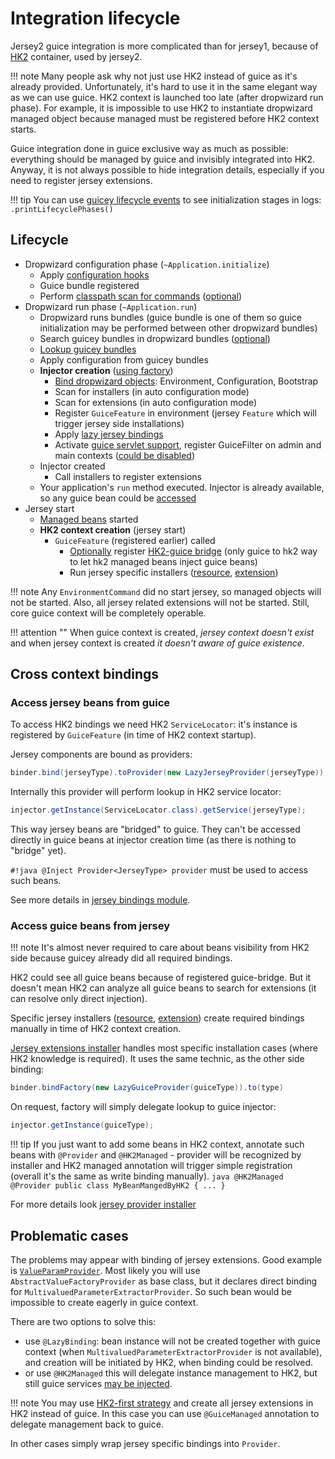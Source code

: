 # Integration lifecycle

Jersey2 guice integration is more complicated than for jersey1, because of [HK2](https://hk2.java.net/2.4.0-b34/introduction.html) container, used by jersey2.

!!! note
    Many people ask why not just use HK2 instead of guice as it's already provided. Unfortunately, it's hard to use it 
    in the same elegant way as we can use guice. HK2 context is launched too late (after dropwizard run phase).
    For example, it is impossible to use HK2 to instantiate dropwizard managed object because managed
    must be registered before HK2 context starts.

Guice integration done in guice exclusive way as much as possible: everything should be managed by guice and invisibly integrated into HK2.
Anyway, it is not always possible to hide integration details, especially if you need to register jersey extensions.

!!! tip 
    You can use [guicey lifecycle events](events.md) to see initialization stages in logs:
    `.printLifecyclePhases()` 

## Lifecycle

* Dropwizard configuration phase (`~Application.initialize`)   
    * Apply [configuration hooks](configuration.md#guicey-configuration-hooks)
    * Guice bundle registered 
    * Perform [classpath scan for commands](commands.md#automatic-installation) ([optional](configuration.md#commands-search))
* Dropwizard run phase (`~Application.run`)
    * Dropwizard runs bundles (guice bundle is one of them so guice initialization may be performed between other dropwizard bundles)
    * Search guicey bundles in dropwizard bundles ([optional](configuration.md#dropwizard-bundles-unification)) 
    * [Lookup guicey bundles](bundles.md#bundle-lookup)   
    * Apply configuration from guicey bundles
    * **Injector creation** ([using factory](guice/injector.md#injector-factory))
        * [Bind dropwizard objects](guice/bindings.md): Environment, Configuration, Bootstrap
        * Scan for installers (in auto configuration mode)
        * Scan for extensions (in auto configuration mode)
        * Register `GuiceFeature` in environment (jersey `Feature` which will trigger jersey side installations)
        * Apply [lazy jersey bindings](https://github.com/xvik/dropwizard-guicey/tree/master/src/main/java/ru/vyarus/dropwizard/guice/module/jersey/hk2/GuiceBindingsModule.java)
        * Activate [guice servlet support](web.md), register GuiceFilter on admin and main contexts ([could be disabled](configuration.md#servletmodule))
    * Injector created
        * Call installers to register extensions
    * Your application's `run` method executed. Injector is already available, so any guice bean could be [accessed](guice/injector.md)          
* Jersey start
    * [Managed beans](../installers/managed.md) started
    * **HK2 context creation** (jersey start)
        * `GuiceFeature` (registered earlier) called
            * [Optionally](configuration.md#hk2-bridge) register [HK2-guice bridge](https://hk2.java.net/2.4.0-b34/guice-bridge.html) (only guice to hk2 way to let hk2 managed beans inject guice beans)
            * Run jersey specific installers ([resource](../installers/resource.md), [extension](../installers/jersey-ext.md))

!!! note
    Any `EnvironmentCommand` did no start jersey, so managed objects will not be started.
    Also, all jersey related extensions will not be started. Still, core guice context will be completely operable. 

!!! attention ""
    When guice context is created, *jersey context doesn't exist* and when jersey context is created *it doesn't aware of guice existence*.

## Cross context bindings

### Access jersey beans from guice

To access HK2 bindings we need HK2 `ServiceLocator`: it's instance is registered by `GuiceFeature` (in time of HK2 context startup).

Jersey components are bound as providers:

```java
binder.bind(jerseyType).toProvider(new LazyJerseyProvider(jerseyType));
```       

Internally this provider will perform lookup in HK2 service locator:

```java
injector.getInstance(ServiceLocator.class).getService(jerseyType);
```
 
This way jersey beans are "bridged" to guice. They can't be accessed directly in guice beans
at injector creation time (as there is nothing to "bridge" yet). 

`#!java @Inject Provider<JerseyType> provider` must be used to access such beans.     

See more details in [jersey bindings module](https://github.com/xvik/dropwizard-guicey/tree/master/src/main/java/ru/vyarus/dropwizard/guice/module/jersey/hk2/GuiceBindingsModule.java).

### Access guice beans from jersey    

!!! note
    It's almost never required to care about beans visibility from HK2 side because guicey already did all required
    bindings.

HK2 could see all guice beans because of registered guice-bridge. But it doesn't mean HK2 can analyze 
all guice beans to search for extensions (it can resolve only direct injection).
    
Specific jersey installers ([resource](../installers/resource.md), [extension](../installers/jersey-ext.md)) 
create required bindings manually in time of HK2 context creation.

[Jersey extensions installer](../installers/jersey-ext.md) handles most specific installation cases
(where HK2 knowledge is required). It uses the same technic, as the other side binding:

```java
binder.bindFactory(new LazyGuiceProvider(guiceType)).to(type)
```

On request, factory will simply delegate lookup to guice injector:

```java
injector.getInstance(guiceType);
```

!!! tip
    If you just want to add some beans in HK2 context, annotate such beans with `@Provider` and `@HK2Managed` - provider
    will be recognized by installer and HK2 managed annotation will trigger simple registration (overall it's the same
    as write binding manually).
    ```java
    @HK2Managed
    @Provider
    public class MyBeanMangedByHK2 { ... }    
    ```

For more details look [jersey provider installer](https://github.com/xvik/dropwizard-guicey/tree/master/src/main/java/ru/vyarus/dropwizard/guice/module/installer/feature/jersey/provider/JerseyProviderInstaller.java)

## Problematic cases    

The problems may appear with binding of jersey extensions.
Good example is [`ValueParamProvider`](../installers/jersey-ext.md#valueparamprovider). Most likely you will use `AbstractValueFactoryProvider` as base class, but it declares
direct binding for `MultivaluedParameterExtractorProvider`. So such bean would be impossible to create eagerly in guice context.

There are two options to solve this:

* use `@LazyBinding`: bean instance will not be created together with guice context (when `MultivaluedParameterExtractorProvider` is not available),
and creation will be initiated by HK2, when binding could be resolved.
* or use `@HK2Managed` this will delegate instance management to HK2, but still guice services [may be injected](configuration.md#hk2-bridge).

!!! note
    You may use [HK2-first strategy](configuration.md#use-hk2-for-jersey-extensions) and create all jersey 
    extensions in HK2 instead of guice. In this case you can use `@GuiceManaged` annotation to delegate management back to guice.

In other cases simply wrap jersey specific bindings into `Provider`.
